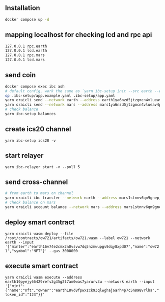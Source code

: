 ## Installation

```bash
docker compose up -d
```

## mapping localhost for checking lcd and rpc api

```bash
127.0.0.1 rpc.earth
127.0.0.1 lcd.earth
127.0.0.1 rpc.mars
127.0.0.1 lcd.mars
```

## send coin

```bash
docker compose exec ibc ash
# default config, work the same as `yarn ibc-setup init --src earth --dest mars`
cp .ibc-setup/app.example.yaml .ibc-setup/app.yaml
yarn oraicli send --network earth --address earth1ya6nzd5jtzgmcn4vlueav4p3zdfhpvgngtwlpx --amount 6000000
yarn oraicli send --network mars --address mars1ya6nzd5jtzgmcn4vlueav4p3zdfhpvgnwcvq65 --amount 6000000
# check balance
yarn ibc-setup balances
```

## create ics20 channel

`yarn ibc-setup ics20 -v`

## start relayer

`yarn ibc-relayer start -v --poll 5`

## send cross-channel

```bash
# from earth to mars on channel
yarn oraicli ibc transfer --network earth --address mars1stnnv6qm9gnepjkvshh4aynrsrcr82zkyjfpph --amount 100 --channel channel-0
# check balance on mars
yarn oraicli account balance --network mars --address mars1stnnv6qm9gnepjkvshh4aynrsrcr82zkyjfpph
```

## deploy smart contract

`yarn oraicli wasm deploy --file /root/contracts/ow721/artifacts/ow721.wasm --label ow721 --network earth --input '{"minter":"earth16v74e2cmx2n0vsvw7dq5nzmwupgv9dqy8xpd07","name":"ow721","symbol":"NFT"}' --gas 3000000`

## execute smart contract

`yarn oraicli wasm execute --address earth10pyejy66429refv3g35g2t7am0was7yarurv3u --network earth --input '{"mint":{"name":"nft","owner":"earth18vd8fpwxzck93qlwghaj6arh4p7c5n898vrlha","token_id":"123"}}'`

